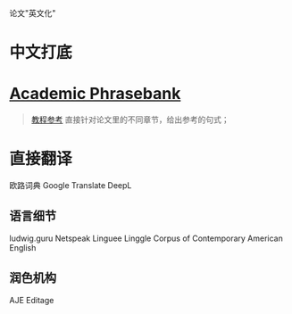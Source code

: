 
论文"英文化"
# 中文打底
# [Academic Phrasebank](https://www.phrasebank.manchester.ac.uk/introducing-work/)
> [教程参考](https://zhuanlan.zhihu.com/p/237582629)
> 直接针对论文里的不同章节，给出参考的句式；

# 直接翻译
欧路词典
Google Translate
DeepL
## 语言细节
ludwig.guru
Netspeak
Linguee
Linggle
Corpus of Contemporary American English
## 润色机构
AJE
Editage
<!--stackedit_data:
eyJoaXN0b3J5IjpbMzE1MzM0NjI2LC0yMDMwODkwNTAyLDEwOD
czOTEyNTMsLTE1MDYxMjUxOTMsNjk2MzQzNTA2LC01NDEzNzQ3
NThdfQ==
-->